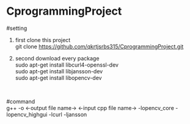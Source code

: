 # CprogrammingProject

#setting <br/>
1. first clone this project<br/>
   git clone https://github.com/qkrtjsrbs315/CprogrammingProject.git

2. second download every package <br/>
   sudo apt-get install libcurl4-openssl-dev    <!--curl package download--> <br/>
   sudo apt-get install libjansson-dev  <!--jansson package download--> <br/>
   sudo apt-get install libopencv-dev <!--opencv package download--> <br/>


<br/>


#command <br/>
g++ -o &larr;output file name&rarr; &larr;input cpp file name&rarr; -lopencv_core -lopencv_highgui -lcurl -ljansson

